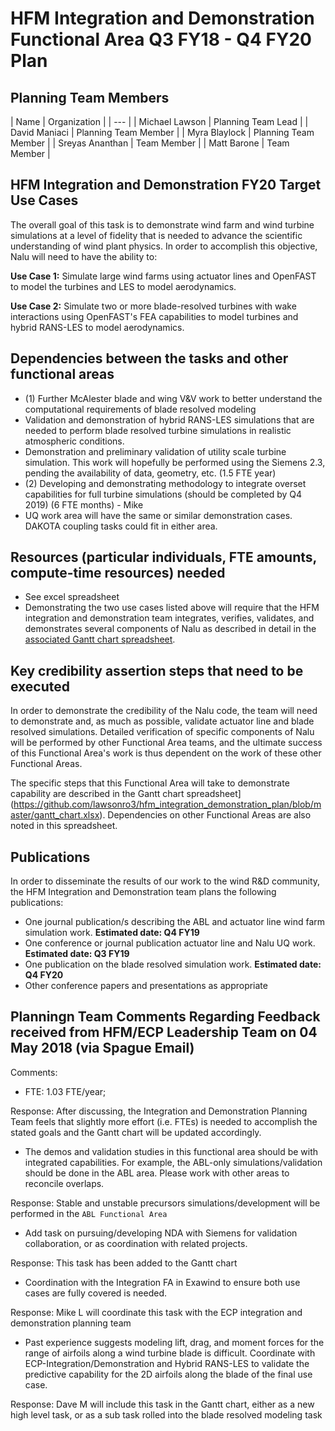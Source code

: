 # HFM Integration and Demonstration Functional Area Q3 FY18 - Q4 FY20 Plan
## Planning Team Members
| Name | Organization |
| --- |
| Michael Lawson | Planning Team Lead |
| David Maniaci | Planning Team Member |
| Myra Blaylock | Planning Team Member |
| Sreyas Ananthan | Team Member |
| Matt Barone | Team Member |

## HFM Integration and Demonstration FY20 Target Use Cases
The overall goal of this task is to demonstrate wind farm and wind turbine simulations at a level of fidelity that is needed to advance the scientific understanding of wind plant physics. In order to accomplish this objective, Nalu will need to have the ability to:

**Use Case 1:** Simulate large wind farms using actuator lines and OpenFAST to model the turbines and LES to model aerodynamics.

**Use Case 2:** Simulate two or more blade-resolved turbines with wake interactions using OpenFAST's FEA capabilities to model  turbines and hybrid RANS-LES to model aerodynamics.

## Dependencies between the tasks and other functional areas
* (1) Further McAlester blade and wing V&V work to better understand the computational requirements of blade resolved modeling
* Validation and demonstration of hybrid RANS-LES simulations that are needed to perform blade resolved turbine simulations in realistic atmospheric conditions.
* Demonstration and preliminary validation of utility scale turbine simulation. This work will hopefully be performed using the Siemens 2.3, pending the availability of data, geometry, etc. (1.5 FTE year)
* (2) Developing and demonstrating methodology to integrate overset capabilities for full turbine simulations (should be completed by Q4 2019) (6 FTE months) - Mike
* UQ work area will have the same or similar demonstration cases.  DAKOTA coupling tasks could fit in either area.

## Resources (particular individuals, FTE amounts, compute-time resources) needed
* See excel spreadsheet
* Demonstrating the two use cases listed above will require that the HFM integration and demonstration team integrates, verifies, validates, and demonstrates several components of Nalu as described in detail in the [associated Gantt chart spreadsheet](https://github.com/lawsonro3/hfm_integration_demonstration_plan/blob/master/gantt_chart.xlsx).

## Key credibility assertion steps that need to be executed
In order to demonstrate the credibility of the Nalu code, the team will need to demonstrate and, as much as possible, validate actuator line and blade resolved simulations. Detailed verification of specific components of Nalu will be performed by other Functional Area teams, and the ultimate success of this Functional Area's work is thus dependent on the work of these other Functional Areas.

The specific steps that this Functional Area will take to demonstrate capability are described in the Gantt chart spreadsheet](https://github.com/lawsonro3/hfm_integration_demonstration_plan/blob/master/gantt_chart.xlsx). Dependencies on other Functional Areas are also noted in this spreadsheet.

## Publications
In order to disseminate the results of our work to the wind R&D community, the HFM Integration and Demonstration team plans the following publications:
* One journal publication/s describing the ABL and actuator line wind farm simulation work. **Estimated date: Q4 FY19**
* One conference or journal publication actuator line and Nalu UQ work. **Estimated date: Q3 FY19**
* One publication on the blade resolved simulation work. **Estimated date: Q4 FY20**
* Other conference papers and presentations as appropriate

## Planningn Team Comments Regarding Feedback received from HFM/ECP Leadership Team on 04 May 2018 (via Spague Email)
Comments:
* FTE: 1.03 FTE/year;

Response: After discussing, the Integration and Demonstration Planning Team feels that slightly more effort (i.e. FTEs) is needed to accomplish the stated goals and the Gantt chart will be updated accordingly.

* The demos and validation studies in this functional area should be with integrated capabilities. For example, the ABL-only simulations/validation should be done in the ABL area. Please work with other areas to reconcile overlaps.

Response: Stable and unstable precursors simulations/development will be performed in the `ABL Functional Area`

* Add task on pursuing/developing NDA with Siemens for validation collaboration, or as coordination with related projects.

Response: This task has been added to the Gantt chart

* Coordination with the Integration FA in Exawind to ensure both use cases are fully covered is needed.

Response: Mike L will coordinate this task with the ECP integration and demonstration planning team

* Past experience suggests modeling lift, drag, and moment forces for the range of airfoils along a wind turbine blade is difficult. Coordinate with ECP-Integration/Demonstration and Hybrid RANS-LES to validate the predictive capability for the 2D airfoils along the blade of the final use case.

Response: Dave M will include this task in the Gantt chart, either as a new high level task, or as a sub task rolled into the blade resolved modeling task
